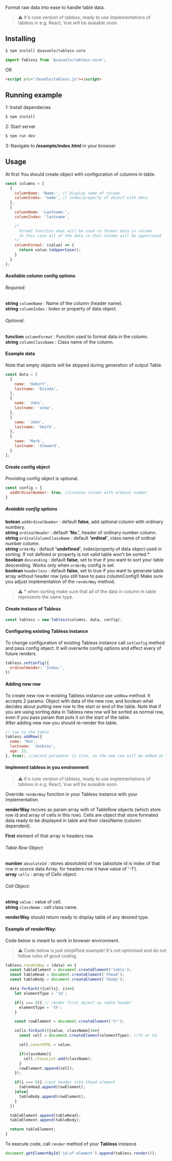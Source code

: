 Format raw data into ease to handle table data.

> :warning: It's core version of tabless, ready to use implementations of tabless in e.g. React, Vue will be avaiable soon.
## Installing 
```bash
$ npm install @savuelo/tabless-core
```

```javascript
import Tabless from '@savuelo/tabless-core';
```
OR
```html
<script src="/bundle/tabless.js"></script>
```
## Running example

1: Install dependecies
```bash
$ npm install
```
2: Start server
```bash
$ npm run dev
```
3: Navigate to **/example/index.html** in your browser

## Usage

At first You should create object with configuration of columns in table.

```javascript
const columns = [ 
  {
    columnName: 'Name:', // Display name of column
    columnIndex: 'name', // index/property of object with data
  },
  {
    columnName: 'Lastname:',
    columnIndex: 'lastname',

    /*
      Format function what will be used to format data in column
      In this case all of the data in this column will be uppercased
    */
    columnFormat: (value) => {
      return value.toUpperCase();
    }
  }
];
```

#### Available column config options

###### Required:
**string** `columnName` : Name of the column (header name).   
**string** `columnIndex` : Index or property of data object.  

###### Optional:
**function** `columnFormat` : Function used to format data in the column.  
**string** `columnClassName` : Class name of the column.  

#### Example data
Note that empty objects will be skipped during generation of output Table.
```javascript
const data = [
  {
    name: 'Hubert', 
    lastname: 'Dziuda', 
  },
  {
    name: 'John',
    lastname: 'snow',
  },
  {
    name: 'John', 
    lastname: 'Smith', 
  },
  {
    name: 'Mark',
    lastname: 'Steward', 
  }
];
```
#### Create config object
Providing config object is optional.

```javascript
const config = {
  addOrdinalNumber: true, //Creates column with ordinal number
}
```
##### Avaiable config options
**bolean** `addOrdinalNumber` : default **false**, add optional column with ordinary numbery.  
**string** `ordinalHeader` : default **'No.'**, header of ordinary number column.  
**string** `ordinalColumnClassName` : default **'ordinal'**, class name of ordinal number column.  
**string** `orderBy` : default **'undefined'**, index/property of data object used in sorting. If not defined or property is not valid table won't be sorted.*
**boolean** `descending` : default **false**, set to true if you want to sort your table descending. Works only when `orderBy` config is set.    
**boolean** `headerless` : default **false**, set to true if you want to generate table array without header row (you still have to pass columnConfig!) Make sure you adjust implementation of the `renderWay` method.    


> :warning: * when sorting make sure that all of the data in column in table represents the same type.


#### Create instace of Tabless
```javascript
const tabless = new Tabless(columns, data, config);
```

#### Configuring existing Tabless instance
To change configuration of existing Tabless instance call `setConfig` method and pass config object. It will overwrite config options and effect every of future renders.
```javascript
tabless.setConfig({
  ordinalHeader: 'Index:',
})
```

#### Adding new row
To create new row in existing Tabless instance use `addRow` method. It accepts  2 params: Object with data of the new row, and boolean what decides about putting new row to the start or end of the table. Note that if you are using sorting data in Tabless new row will be sorted as normal row, even if you pass param that puts it on the start of the table.    
After adding new row you should re-render the table.

```javascript
// row to the table
tabless.addRow({
  name: 'Ron',
  lastname: 'Jenkins',
  age: 22,
}, true); //second parameter is true, so the new row will be added at the beginning of the table. 

```
#### Implement tabless in you environment

> :warning: It's core version of tabless, ready to use implementations of tabless in e.g. React, Vue will be avaiable soon.

Override `renderWay` function in your Tabless instance with your implementation. 

**renderWay** recives as param array with of TableRow objects (which store row id and array of cells in this row). Cells are object that store formated data ready to be displayed in table and their className (column dependent).  

**First** element of that array is headers row.

###### Table Row Object: 
**number** `absoluteId` : stores absoluteId of row (absolute id is index of that row in source data Array, for headers row it have value of '-1').      
**array** `cells` : array of Cells object.
###### Cell Object: 
**string** `value` : value of cell.    
**string** `className` : cell class name.   


**renderWay** should return ready to display table of any desired type.

#### Example of renderWay:
Code below is meant to work in browser environment.

> :warning: Code below is just simplified example! It's not optimised and do not follow rules of good coding.

```javascript
tabless.renderWay = (data) => {
  const tableElement = document.createElement('table');
  const tableHead = document.createElement('thead');
  const tableBody = document.createElement('tbody');

  data.forEach(({cells}, i)=>{
    let elementType = 'td';

    if(i === 0){ // render first object as table header
      elementType = 'th';
    }

    const rowElement = document.createElement('tr');

    cells.forEach(({value, className})=>{
      const cell = document.createElement(elementType); //th or td

      cell.innerHTML = value;

      if(className){
        cell.classList.add(className);
      }
      rowElement.append(cell);
    });

    if(i === 0){ //put header into thead element 
      tableHead.append(rowElement);
    }else{
      tableBody.append(rowElement);
    }
  })

  tableElement.append(tableHead);
  tableElement.append(tableBody);

  return tableElement;
}
```

To execute code, call `render` method of your **Tabless** instance
```javascript
document.getElementById('id-of-element').append(tabless.render());
```